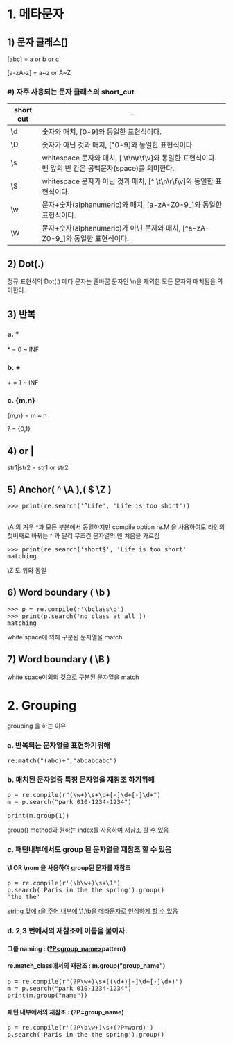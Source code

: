 # 1. 메타문자

## 1) 문자 클래스[]
[abc] = a or b or c

[a-zA-z] = a\~z or A\~Z


### #) 자주 사용되는 문자 클래스의 short_cut

|short cut|-|
|-|-|
|\d | 숫자와 매치, [0-9]와 동일한 표현식이다.|
|\D | 숫자가 아닌 것과 매치, [^0-9]와 동일한 표현식이다.|
|\s |whitespace 문자와 매치, [ \t\n\r\f\v]와 동일한 표현식이다. 맨 앞의 빈 칸은 공백문자(space)를 의미한다.|
|\S |whitespace 문자가 아닌 것과 매치, [^ \t\n\r\f\v]와 동일한 표현식이다.|
|\w |문자+숫자(alphanumeric)와 매치, [a-zA-Z0-9_]와 동일한 표현식이다.|
|\W |문자+숫자(alphanumeric)가 아닌 문자와 매치, [^a-zA-Z0-9_]와 동일한 표현식이다.|

## 2) Dot(.)

정규 표현식의 Dot(.) 메타 문자는 줄바꿈 문자인 \n을 제외한 모든 문자와 매치됨을 의미한다.


## 3) 반복   

### a. *
\* = 0 ~ INF 


### b. +
\+ = 1 ~ INF 

### c. {m,n}

{m,n} = m ~ n

? = {0,1}

## 4) or |

str1|str2 = str1 or str2

## 5) Anchor( ^ \A ),( $ \Z )

<pre>
>>> print(re.search('^Life', 'Life is too short'))
<re.Match object; span=(0, 4), match='Life'>
</pre>

\A 의 겨우 ^과 모든  부분에서 동일하지만 compile option re.M 을 사용하여도 라인의 첫버째로 바뀌는 ^ 과 달리 무조건 문자열의 맨 처음을 가르킴 


<pre>
>>> print(re.search('short$', 'Life is too short'
matching
</pre>

\Z 도 위와 동일

## 6) Word boundary ( \b )

<pre>
>>> p = re.compile(r'\bclass\b')
>>> print(p.search('no class at all')) 
matching
</pre>

white space에 의해 구분된 문자열을 match

## 7) Word boundary ( \B )

white space이외의 것으로 구분된 문자열을 match

# 2. Grouping
grouping 을 하는 이유
### a. 반복되는 문자열을 표현하기위해
<pre>
re.match("(abc)+","abcabcabc")
</pre>
### b. 매치된 문자열중 특정 문자열을 재참조 하기위해

<pre>
p = re.compile(r"(\w+)\s+\d+[-]\d+[-]\d+")
m = p.search("park 010-1234-1234")

print(m.group(1))
</pre>
 [group() method와 원하는 index를 사용하여 재참조 할 수 있음]()

### c. 패턴내부에서도 group 된 문자열을 재참조 할 수 있음
#### \1 OR \num 을 사용하여 group된 문자를 재참조
<pre>
p = re.compile(r'(\b\w+)\s+\1')
p.search('Paris in the the spring').group()
'the the'
</pre>

[string 앞에 r을 주어 내부에 \1,\b을 메타문자로 인식하게 할 수 있음]()


### d. 2,3 번에서의 재참조에 이름을 붙이자.

#### 그룹 naming : ([?P<group_name>]()pattern)

#### re.match_class에서의 재참조 : m.group("group_name")

<pre>
p = re.compile(r"(?P<name>\w+)\s+((\d+)[-]\d+[-]\d+)")
m = p.search("park 010-1234-1234")
print(m.group("name"))
</pre>

#### 패턴 내부에서의 재참조 : (?P=group_name)
<pre>
p = re.compile(r'(?P<word>\b\w+)\s+(?P=word)')
p.search('Paris in the the spring').group()
</pre>
